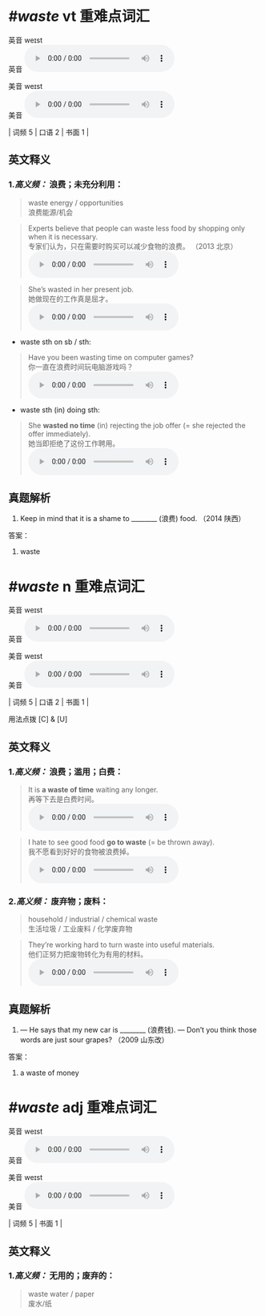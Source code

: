# ***\#waste*** vt  重难点词汇
英音 weɪst  
英音
<audio src="./media/waste-B.aac" controls="controls"></audio>

美音 weɪst  
美音
<audio src="./media/waste.aac" controls="controls"></audio>



| 词频 5 | 口语 2 | 书面 1 |  

英文释义
---
### 1.*高义频：* **浪费；未充分利用：**  

 > waste energy / opportunities  
 > 浪费能源/机会    

 > Experts believe that people can waste less food by shopping only when it is necessary.  
 > 专家们认为，只在需要时购买可以减少食物的浪费。  （2013 北京）  
<audio src="./media/1-waste.aac" controls="controls"></audio>

 > She’s wasted in her present job.  
 > 她做现在的工作真是屈才。    
<audio src="./media/2-waste.aac" controls="controls"></audio>

- waste sth on sb / sth:

 > Have you been wasting time on computer games?  
 > 你一直在浪费时间玩电脑游戏吗？    
<audio src="./media/3-waste.aac" controls="controls"></audio>

- waste sth (in) doing sth:

 > She **wasted no time** (in) rejecting the job offer (= she rejected the offer immediately).  
 > 她当即拒绝了这份工作聘用。    
<audio src="./media/She wasted no time in rejecting the job offer2_AAC.aac" controls="controls"></audio>


真题解析
---
1. Keep in mind that it is a shame to ________ (浪费) food.  （2014 陕西）  

答案：
1. waste  

# ***\#waste*** n  重难点词汇
英音 weɪst  
英音
<audio src="./media/waste-B.aac" controls="controls"></audio>

美音 weɪst  
美音
<audio src="./media/waste.aac" controls="controls"></audio>



| 词频 5 | 口语 2 | 书面 1 |  

用法点拨  [C] & [U]

英文释义
---
### 1.*高义频：* **浪费；滥用；白费：**  

 > It is **a waste of time** waiting any longer.  
 > 再等下去是白费时间。    
<audio src="./media/In the film,the astronaut must work out how to farm on Mars2_AAC.aac" controls="controls"></audio>

 > I hate to see good food **go to waste** (= be thrown away).  
 > 我不愿看到好好的食物被浪费掉。    
<audio src="./media/6-waste.aac" controls="controls"></audio>

### 2.*高义频：* **废弃物；废料：**  

 > household /  industrial / chemical waste  
 > 生活垃圾 / 工业废料 / 化学废弃物    

 > They’re working hard to turn waste into useful materials.  
 > 他们正努力把废物转化为有用的材料。    
<audio src="./media/7-waste.aac" controls="controls"></audio>


真题解析
---
1. — He says that my new car is ________ (浪费钱).
— Don’t you think those words are just sour grapes?  （2009 山东改）  

答案：
1. a waste of money  

# ***\#waste*** adj  重难点词汇
英音 weɪst  
英音
<audio src="./media/waste-B.aac" controls="controls"></audio>

美音 weɪst  
美音
<audio src="./media/waste.aac" controls="controls"></audio>



| 词频 5 | 书面 1 |  

英文释义
---
### 1.*高义频：* **无用的；废弃的：**  

 > waste water / paper  
 > 废水/纸    


